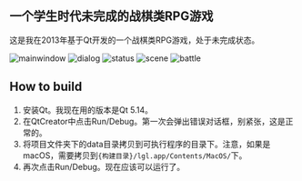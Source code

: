 ## 一个学生时代未完成的战棋类RPG游戏

这是我在2013年基于Qt开发的一个战棋类RPG游戏，处于未完成状态。

![mainwindow](https://raw.githubusercontent.com/blindpirate/no2-linggong-road/master/screenshots/mainwindow.png)
![dialog](https://raw.githubusercontent.com/blindpirate/no2-linggong-road/master/screenshots/dialog.png)
![status](https://raw.githubusercontent.com/blindpirate/no2-linggong-road/master/screenshots/status.png)
![scene](https://raw.githubusercontent.com/blindpirate/no2-linggong-road/master/screenshots/scene.png)
![battle](https://raw.githubusercontent.com/blindpirate/no2-linggong-road/master/screenshots/battle.png)

## How to build

1. 安装Qt。我现在用的版本是Qt 5.14。
2. 在QtCreator中点击Run/Debug。第一次会弹出错误对话框，别紧张，这是正常的。
3. 将项目文件夹下的data目录拷贝到可执行程序的目录下。注意，如果是macOS，需要拷贝到`{构建目录}/lgl.app/Contents/MacOS/`下。
4. 再次点击Run/Debug。现在应该可以运行了。
